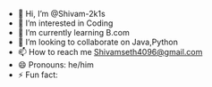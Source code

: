 - 👋 Hi, I’m @Shivam-2k1s
- 👀 I’m interested in Coding
- 🌱 I’m currently learning B.com 
- 💞️ I’m looking to collaborate on Java,Python
- 📫 How to reach me Shivamseth4096@gmail.com
- 😄 Pronouns: he/him
- ⚡ Fun fact: 

<!---
Shivam-2k1s/Shivam-2k1s is a ✨ special ✨ repository because its `README.md` (this file) appears on your GitHub profile.
You can click the Preview link to take a look at your changes.
--->
